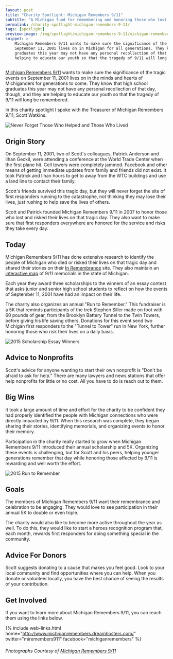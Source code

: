 ```yaml
---
layout: post
title: "Charity Spotlight: Michigan Remembers 9/11"
subtitle: "A Michigan fund for remembering and honoring those who lost their lives on 9/11 for generations to come."
permalink: /charity-spotlight-michigan-remembers-9-11/
tags: [spotlight]
preview-image: /img/spotlight/michigan-remembers-9-11/michigan-remembers-9-11-logo.jpg
snippet: >
    Michigan Remembers 9/11 wants to make sure the significance of the tragic events on
    September 11, 2001 lives on in Michigan for all generations. They know that high school
    graduates this year may not have any personal recollection of that day, and they are
    helping to educate our youth so that the tragedy of 9/11 will long be remembered.
---
```


[Michigan Remembers 9/11][1] wants to make sure the significance of the tragic events on September 11, 2001 lives on in the minds and hearts of Michiganders for generations to come. They know that high school graduates this year may not have any personal recollection of that day, though, and they are helping to educate our youth so that the tragedy of 9/11 will long be remembered.

In this charity spotlight I spoke with the Treasurer of Michigan Remembers 9/11, Scott Watkins.

![][4]

## Origin Story

On September 11, 2001, two of Scott's colleagues, Patrick Anderson and Ilhan Geckil, were attending a conference at the World Trade Center when the first plane hit. Cell towers were completely jammed. Facebook and other means of getting immediate updates from family and friends did not exist. It took Patrick and Ilhan hours to get to away from the WTC buildings and use a land line to contact their family.

Scott's friends survived this tragic day, but they will never forget the site of first responders running to the catastrophe, not thinking they may lose their lives, just rushing to help save the lives of others.

Scott and Patrick founded Michigan Remembers 9/11 in 2007 to honor those who lost and risked their lives on that tragic day. They also want to make sure that first responders everywhere are honored for the service and risks they take every day.

## Today

Michigan Remembers 9/11 has done extensive research to identify the people of Michigan who died or risked their lives on that tragic day and shared their stories on their [In Remembrance][2] site. They also maintain an [interactive map][3] of 9/11 memorials in the state of Michigan.

Each year they award three scholarships to the winners of an essay contest that asks junior and senior high school students to reflect on how the events of September 11, 2001 have had an impact on their life.

The charity also organizes an annual "Run to Remember." This fundraiser is a 5K that reminds participants of the trek Stephen Siller made on foot with 60 pounds of gear, from the Brooklyn Battery Tunnel to the Twin Towers, before giving his life saving others. Donations for this event send two Michigan first responders to the "Tunnel to Tower" run in New York, further honoring those who risk their lives on a daily basis.

![][6]

## Advice to Nonprofits

Scott's advice for anyone wanting to start their own nonprofit is "Don't be afraid to ask for help." There are many lawyers and news stations that offer help nonprofits for little or no cost. All you have to do is reach out to them.

## Big Wins

It took a large amount of time and effort for the charity to be confident they had properly identified the people with Michigan connections who were directly impacted by 9/11. When this research was complete, they began sharing their stories, identifying memorials, and organizing events to honor their memory.

Participation in the charity really started to grow when Michigan Remembers 9/11 introduced their annual scholarship and 5K. Organizing these events is challenging, but for Scott and his peers, helping younger generations remember that day while honoring those affected by 9/11 is rewarding and well worth the effort.

![][5]

## Goals

The members of Michigan Remembers 9/11 want their remembrance and celebration to be engaging. They would love to see participation in their annual 5K to double or even triple.

The charity would also like to become more active throughout the year as well. To do this, they would like to start a heroes recognition program that, each month, rewards first responders for doing something special in the community.

## Advice For Donors

Scott suggests donating to a cause that makes you feel good. Look to your local community and find opportunities where you can help. When you donate or volunteer locally, you have the best chance of seeing the results of your contribution.

## Get Involved

If you want to learn more about Michigan Remembers 9/11, you can reach them using the links below.

{% include web-links.html home="http://www.michiganremembers.dreamhosters.com/" twitter="miremembers911" facebook="michiganremembers" %}

###### Photographs Courtesy of [Michigan Remembers 9/11][1]



[1]: http://www.michiganremembers.dreamhosters.com/ "Michigan Remembers 9/11 Homepage"
[2]: http://www.michiganremembers.dreamhosters.com/?page_id=213 "Michigan Remembers 9/11 - In Remembrance Page"
[3]: http://www.michiganremembers.dreamhosters.com/?page_id=665 "Michigan Remembers 9/11 - Interactive Map of Michigan 9/11 Memorials"
[4]: /img/spotlight/michigan-remembers-9-11/2015-never-forget.jpg "Never Forget Those Who Helped and Those Who Lived"
[5]: /img/spotlight/michigan-remembers-9-11/2015-run-to-remember.jpg "2015 Run to Remember"
[6]: /img/spotlight/michigan-remembers-9-11/2015-scholarship-essay-winners.jpg "2015 Scholarship Essay Winners"
